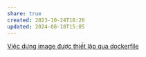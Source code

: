 ```yaml
---
share: true
created: 2023-10-24T18:26
updated: 2024-08-18T15:05
---
```

[Việc dựng image được thiết lập qua dockerfile](./Vi%E1%BB%87c%20d%E1%BB%B1ng%20image%20%C4%91%C6%B0%E1%BB%A3c%20thi%E1%BA%BFt%20l%E1%BA%ADp%20qua%20dockerfile.md)
